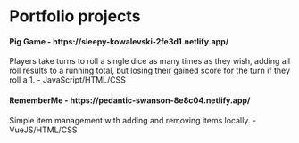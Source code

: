 <h1>Portfolio projects</h1>

<h4>Pig Game - https://sleepy-kowalevski-2fe3d1.netlify.app/</h4>Players take turns to roll a single dice as many times as they wish, adding all roll results to a running total, but losing their gained score for the turn if they roll a 1. - JavaScript/HTML/CSS

<h4>RememberMe - https://pedantic-swanson-8e8c04.netlify.app/</h4>
Simple item management with adding and removing items locally. - VueJS/HTML/CSS
